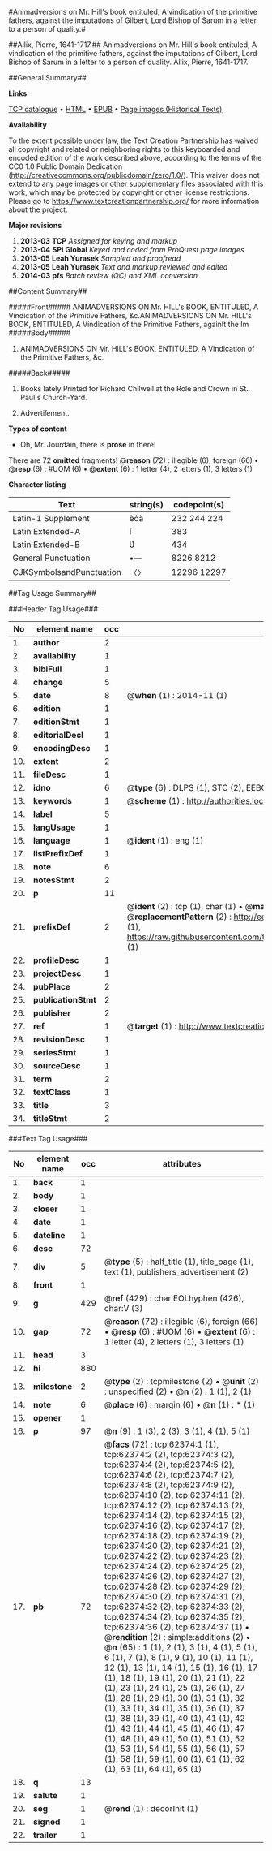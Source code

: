 #Animadversions on Mr. Hill's book entituled, A vindication of the primitive fathers, against the imputations of Gilbert, Lord Bishop of Sarum in a letter to a person of quality.#

##Allix, Pierre, 1641-1717.##
Animadversions on Mr. Hill's book entituled, A vindication of the primitive fathers, against the imputations of Gilbert, Lord Bishop of Sarum in a letter to a person of quality.
Allix, Pierre, 1641-1717.

##General Summary##

**Links**

[TCP catalogue](http://www.ota.ox.ac.uk/tcp/)  • 
[HTML](http://tei.it.ox.ac.uk/tcp/Texts-HTML/free/A23/A23822.html)  • 
[EPUB](http://tei.it.ox.ac.uk/tcp/Texts-EPUB/free/A23/A23822.epub) • 
[Page images (Historical Texts)](https://historicaltexts.jisc.ac.uk/eebo-12490732e)

**Availability**

To the extent possible under law, the Text Creation Partnership has waived all copyright and related or neighboring rights to this keyboarded and encoded edition of the work described above, according to the terms of the CC0 1.0 Public Domain Dedication (http://creativecommons.org/publicdomain/zero/1.0/). This waiver does not extend to any page images or other supplementary files associated with this work, which may be protected by copyright or other license restrictions. Please go to https://www.textcreationpartnership.org/ for more information about the project.

**Major revisions**

1. __2013-03__ __TCP__ *Assigned for keying and markup*
1. __2013-04__ __SPi Global__ *Keyed and coded from ProQuest page images*
1. __2013-05__ __Leah Yurasek__ *Sampled and proofread*
1. __2013-05__ __Leah Yurasek__ *Text and markup reviewed and edited*
1. __2014-03__ __pfs__ *Batch review (QC) and XML conversion*

##Content Summary##

#####Front#####
ANIMADVERSIONS ON Mr. HILL's BOOK, ENTITULED, A Vindication of the Primitive Fathers, &c.ANIMADVERSIONS ON Mr. HILL's BOOK, ENTITULED, A Vindication of the Primitive Fathers, againſt the Im
#####Body#####

1. ANIMADVERSIONS ON Mr. HILL's BOOK, ENTITULED, A Vindication of the Primitive Fathers, &c.

#####Back#####

1. Books lately Printed for Richard Chiſwell at the Roſe and Crown in St. Paul's Church-Yard.

1. Advertiſement.

**Types of content**

  * Oh, Mr. Jourdain, there is **prose** in there!

There are 72 **omitted** fragments! 
 @__reason__ (72) : illegible (6), foreign (66)  •  @__resp__ (6) : #UOM (6)  •  @__extent__ (6) : 1 letter (4), 2 letters (1), 3 letters (1)

**Character listing**


|Text|string(s)|codepoint(s)|
|---|---|---|
|Latin-1 Supplement|èôà|232 244 224|
|Latin Extended-A|ſ|383|
|Latin Extended-B|Ʋ|434|
|General Punctuation|•—|8226 8212|
|CJKSymbolsandPunctuation|〈〉|12296 12297|

##Tag Usage Summary##

###Header Tag Usage###

|No|element name|occ|attributes|
|---|---|---|---|
|1.|__author__|2||
|2.|__availability__|1||
|3.|__biblFull__|1||
|4.|__change__|5||
|5.|__date__|8| @__when__ (1) : 2014-11 (1)|
|6.|__edition__|1||
|7.|__editionStmt__|1||
|8.|__editorialDecl__|1||
|9.|__encodingDesc__|1||
|10.|__extent__|2||
|11.|__fileDesc__|1||
|12.|__idno__|6| @__type__ (6) : DLPS (1), STC (2), EEBO-CITATION (1), OCLC (1), VID (1)|
|13.|__keywords__|1| @__scheme__ (1) : http://authorities.loc.gov/ (1)|
|14.|__label__|5||
|15.|__langUsage__|1||
|16.|__language__|1| @__ident__ (1) : eng (1)|
|17.|__listPrefixDef__|1||
|18.|__note__|6||
|19.|__notesStmt__|2||
|20.|__p__|11||
|21.|__prefixDef__|2| @__ident__ (2) : tcp (1), char (1)  •  @__matchPattern__ (2) : ([0-9\-]+):([0-9IVX]+) (1), (.+) (1)  •  @__replacementPattern__ (2) : http://eebo.chadwyck.com/downloadtiff?vid=$1&page=$2 (1), https://raw.githubusercontent.com/textcreationpartnership/Texts/master/tcpchars.xml#$1 (1)|
|22.|__profileDesc__|1||
|23.|__projectDesc__|1||
|24.|__pubPlace__|2||
|25.|__publicationStmt__|2||
|26.|__publisher__|2||
|27.|__ref__|1| @__target__ (1) : http://www.textcreationpartnership.org/docs/. (1)|
|28.|__revisionDesc__|1||
|29.|__seriesStmt__|1||
|30.|__sourceDesc__|1||
|31.|__term__|2||
|32.|__textClass__|1||
|33.|__title__|3||
|34.|__titleStmt__|2||


###Text Tag Usage###

|No|element name|occ|attributes|
|---|---|---|---|
|1.|__back__|1||
|2.|__body__|1||
|3.|__closer__|1||
|4.|__date__|1||
|5.|__dateline__|1||
|6.|__desc__|72||
|7.|__div__|5| @__type__ (5) : half_title (1), title_page (1), text (1), publishers_advertisement (2)|
|8.|__front__|1||
|9.|__g__|429| @__ref__ (429) : char:EOLhyphen (426), char:V (3)|
|10.|__gap__|72| @__reason__ (72) : illegible (6), foreign (66)  •  @__resp__ (6) : #UOM (6)  •  @__extent__ (6) : 1 letter (4), 2 letters (1), 3 letters (1)|
|11.|__head__|3||
|12.|__hi__|880||
|13.|__milestone__|2| @__type__ (2) : tcpmilestone (2)  •  @__unit__ (2) : unspecified (2)  •  @__n__ (2) : 1 (1), 2 (1)|
|14.|__note__|6| @__place__ (6) : margin (6)  •  @__n__ (1) : * (1)|
|15.|__opener__|1||
|16.|__p__|97| @__n__ (9) : 1 (3), 2 (3), 3 (1), 4 (1), 5 (1)|
|17.|__pb__|72| @__facs__ (72) : tcp:62374:1 (1), tcp:62374:2 (2), tcp:62374:3 (2), tcp:62374:4 (2), tcp:62374:5 (2), tcp:62374:6 (2), tcp:62374:7 (2), tcp:62374:8 (2), tcp:62374:9 (2), tcp:62374:10 (2), tcp:62374:11 (2), tcp:62374:12 (2), tcp:62374:13 (2), tcp:62374:14 (2), tcp:62374:15 (2), tcp:62374:16 (2), tcp:62374:17 (2), tcp:62374:18 (2), tcp:62374:19 (2), tcp:62374:20 (2), tcp:62374:21 (2), tcp:62374:22 (2), tcp:62374:23 (2), tcp:62374:24 (2), tcp:62374:25 (2), tcp:62374:26 (2), tcp:62374:27 (2), tcp:62374:28 (2), tcp:62374:29 (2), tcp:62374:30 (2), tcp:62374:31 (2), tcp:62374:32 (2), tcp:62374:33 (2), tcp:62374:34 (2), tcp:62374:35 (2), tcp:62374:36 (2), tcp:62374:37 (1)  •  @__rendition__ (2) : simple:additions (2)  •  @__n__ (65) : 1 (1), 2 (1), 3 (1), 4 (1), 5 (1), 6 (1), 7 (1), 8 (1), 9 (1), 10 (1), 11 (1), 12 (1), 13 (1), 14 (1), 15 (1), 16 (1), 17 (1), 18 (1), 19 (1), 20 (1), 21 (1), 22 (1), 23 (1), 24 (1), 25 (1), 26 (1), 27 (1), 28 (1), 29 (1), 30 (1), 31 (1), 32 (1), 33 (1), 34 (1), 35 (1), 36 (1), 37 (1), 38 (1), 39 (1), 40 (1), 41 (1), 42 (1), 43 (1), 44 (1), 45 (1), 46 (1), 47 (1), 48 (1), 49 (1), 50 (1), 51 (1), 52 (1), 53 (1), 54 (1), 55 (1), 56 (1), 57 (1), 58 (1), 59 (1), 60 (1), 61 (1), 62 (1), 63 (1), 64 (1), 65 (1)|
|18.|__q__|13||
|19.|__salute__|1||
|20.|__seg__|1| @__rend__ (1) : decorInit (1)|
|21.|__signed__|1||
|22.|__trailer__|1||
